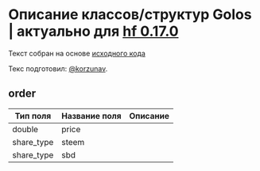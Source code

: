 # Описание классов/структур Golos | актуально для [hf 0.17.0](https://github.com/GolosChain/golos/releases/tag/v0.17.0)
Текст собран на основе [исходного кода](https://github.com/GolosChain/golos/tree/master/plugins/market_history/include/golos/plugins/market_history/market_history_objects.hpp)

Текс подготовил: [@korzunav](https://golos.io/@korzunav).

## order


|Тип поля|Название поля|Описание|
|--------|-------------|--------|
|double|price||
|share_type|steem||
|share_type|sbd||
